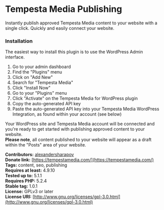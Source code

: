 # Tempesta Media Publishing

Instantly publish approved Tempesta Media content to your website with a single click. Quickly and easily connect your website.

### Installation

The easiest way to install this plugin is to use the WordPress Admin interface.

1. Go to your admin dashboard
2. Find the "Plugins" menu
3. Click on "Add New"
4. Search for "Tempesta Media"
5. Click "Install Now"
6. Go to your "Plugins" menu
7. Click "Activate" on the Tempesta Media for WordPress plugin
8. Copy the auto-generated API key
9. Paste the auto-generated API key into your Tempesta Media WordPress Integration, as found within your account (see
   below)

Your WordPress site and Tempesta Media account will be connected and you're ready to get started with publishing approved content to your website.  
**Please note**, all content published to your website will appear as a draft within the "Posts" area of your website.

**Contributors:** [alexandersharapov](https://profiles.wordpress.org/alexandersharapov)  
**Donate link:** [https://tempestamedia.com/](https://tempestamedia.com/)  
**Tags:** content, seo, publishing  
**Requires at least:** 4.9.10  
**Tested up to:** 5.1.1  
**Requires PHP:** 5.2.4  
**Stable tag:** 1.0.1  
**License:** GPLv3 or later  
**License URI:** [http://www.gnu.org/licenses/gpl-3.0.html](http://www.gnu.org/licenses/gpl-3.0.html)
